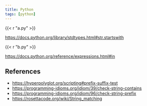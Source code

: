 ```yaml
---
title: Python
tags: [python]
---
```


{{< r "a.py" >}}

<https://docs.python.org/library/stdtypes.html#str.startswith>

{{< r "b.py" >}}

<https://docs.python.org/reference/expressions.html#in>

## References

- <https://hyperpolyglot.org/scripting#prefix-suffix-test>
- <https://programming-idioms.org/idiom/39/check-string-contains>
- <https://programming-idioms.org/idiom/96/check-string-prefix>
- <https://rosettacode.org/wiki/String_matching>
